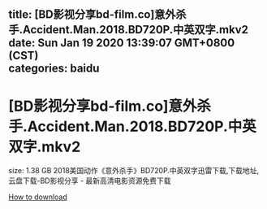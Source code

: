 
title: [BD影视分享bd-film.co]意外杀手.Accident.Man.2018.BD720P.中英双字.mkv2
date: Sun Jan 19 2020 13:39:07 GMT+0800 (CST)    
categories: baidu
---

# [BD影视分享bd-film.co]意外杀手.Accident.Man.2018.BD720P.中英双字.mkv2
size: 1.38 GB
 2018美国动作《意外杀手》BD720P.中英双字迅雷下载,下载地址,云盘下载-BD影视分享 - 最新高清电影资源免费下载
 

[How to download](https://bpcam.bemobtrk.com/go/2ceec3aa-1ca2-46d6-b9ff-aaa5c184517c?jno=2416)
